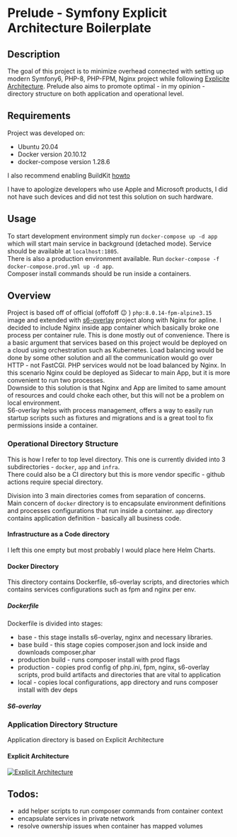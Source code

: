 # Prelude - Symfony Explicit Architecture Boilerplate
## Description
The goal of this project is to minimize overhead connected with setting up modern Symfony6, PHP-8, PHP-FPM, Nginx project while following [Explicite Architecture](https://herbertograca.com/2017/11/16/explicit-architecture-01-ddd-hexagonal-onion-clean-cqrs-how-i-put-it-all-together/).
Prelude also aims to promote optimal - in my opinion - directory structure on both application and operational level.  
## Requirements
Project was developed on:
* Ubuntu 20.04
* Docker version 20.10.12
* docker-compose version 1.28.6

I also recommend enabling BuildKit [howto](https://docs.docker.com/develop/develop-images/build_enhancements/)

I have to apologize developers who use Apple and Microsoft products, I did not have such devices and did not test this solution on such hardware.
## Usage
To start development environment simply run `docker-compose up -d app` which will start main service in background (detached mode). Service should be available at `localhost:1805`.  
There is also a production environment available. Run `docker-compose -f docker-compose.prod.yml up -d app`.  
Composer install commands should be run inside a containers.
## Overview
Project is based off of official (offofoff :wink: ) `php:8.0.14-fpm-alpine3.15` image and extended with [s6-overlay](https://github.com/just-containers/s6-overlay) project along with Nginx for apline.
I decided to include Nginx inside app container which basically broke one process per container rule. This is done mostly out of convenience. There is a basic argument that services based on this project would be deployed on a cloud using orchestration such as Kubernetes.
Load balancing would be done by some other solution and all the communication would go over HTTP - not FastCGI. PHP services would not be load balanced by Nginx. In this scenario Nginx could be deployed as Sidecar to main App, but it is more convenient to run two processes.  
Downside to this solution is that Nginx and App are limited to same amount of resources and could choke each other, but this will not be a problem on local environment.    
S6-overlay helps with process management, offers a way to easily run startup scripts such as fixtures and migrations and is a great tool to fix permissions inside a container.

### Operational Directory Structure
This is how I refer to top level directory. This one is currently divided into 3 subdirectories - `docker`, `app` and `infra`.  
There could also be a CI directory but this is more vendor specific - github actions require special directory.  

Division into 3 main directories comes from separation of concerns.   
Main concern of `docker` directory is to encapsulate environment definitions and processes configurations that run inside a container. `app` directory contains application definition - basically all business code.

#### Infrastructure as a Code directory
I left this one empty but most probably I would place here Helm Charts.
####  Docker Directory
This directory contains Dockerfile, s6-overlay scripts, and directories which contains services configurations such as fpm and nginx per env.
##### Dockerfile
Dockerfile is divided into stages:
* base - this stage installs s6-overlay, nginx and necessary libraries. 
* base build - this stage copies composer.json and lock inside and downloads composer.phar
* production build - runs composer install with prod flags 
* production - copies prod config of php.ini, fpm, nginx, s6-overlay scripts, prod build artifacts and directories that are vital to application
* local - copies local configurations, app directory and runs composer install with dev deps

##### S6-overlay

### Application Directory Structure
Application directory is based on Explicit Architecture
#### Explicit Architecture
[![Explicit Architecture](https://docs.google.com/drawings/d/e/2PACX-1vQ5ps72uaZcEJzwnJbPhzUfEeBbN6CJ04j7hl2i3K2HHatNcsoyG2tgX2vnrN5xxDKLp5Jm5bzzmZdv/pub?w=960&amp;h=657)][2]

## Todos:
* add helper scripts to run composer commands from container context
* encapsulate services in private network
* resolve ownership issues when container has mapped volumes


[2]: https://docs.google.com/drawings/d/1E_hx5B4czRVFVhGJbrbPDlb_JFxJC8fYB86OMzZuAhg/edit?usp=sharing
